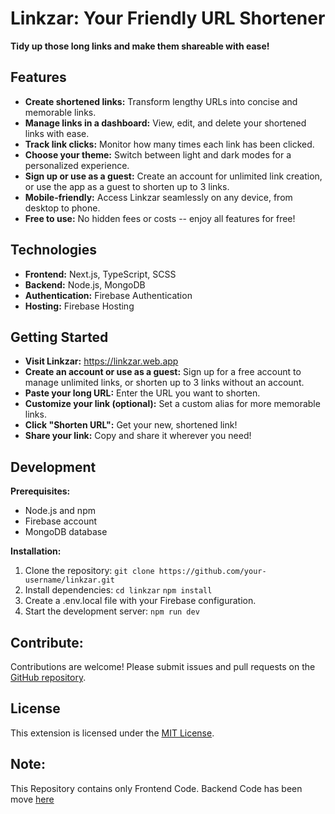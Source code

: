 # Linkzar: Your Friendly URL Shortener

**Tidy up those long links and make them shareable with ease!**

## Features

- **Create shortened links:** Transform lengthy URLs into concise and memorable links.
- **Manage links in a dashboard:** View, edit, and delete your shortened links with ease.
- **Track link clicks:** Monitor how many times each link has been clicked.
- **Choose your theme:** Switch between light and dark modes for a personalized experience.
- **Sign up or use as a guest:** Create an account for unlimited link creation, or use the app as a guest to shorten up to 3 links.
- **Mobile-friendly:** Access Linkzar seamlessly on any device, from desktop to phone.
- **Free to use:** No hidden fees or costs -- enjoy all features for free!

## Technologies

- **Frontend:** Next.js, TypeScript, SCSS
- **Backend:** Node.js, MongoDB
- **Authentication:** Firebase Authentication
- **Hosting:** Firebase Hosting

## Getting Started

- **Visit Linkzar:** https://linkzar.web.app
- **Create an account or use as a guest:** Sign up for a free account to manage unlimited links, or shorten up to 3 links without an account.
- **Paste your long URL:** Enter the URL you want to shorten.
- **Customize your link (optional):** Set a custom alias for more memorable links.
- **Click "Shorten URL":** Get your new, shortened link!
- **Share your link:** Copy and share it wherever you need!

## Development

**Prerequisites:**

- Node.js and npm
- Firebase account
- MongoDB database

**Installation:**

1. Clone the repository: `git clone https://github.com/your-username/linkzar.git`
2. Install dependencies:
   `cd linkzar`
   `npm install`
3. Create a .env.local file with your Firebase configuration.
4. Start the development server: `npm run dev`

## Contribute:

Contributions are welcome! Please submit issues and pull requests on the [GitHub repository](https://github.com/ranathedev/linkzar).

## License

This extension is licensed under the [MIT License](https://github.com/ranathedev/linkzar/blob/main/LICENSE).

## Note:

This Repository contains only Frontend Code. Backend Code has been move [here](https://github.com/ranathedev/linkzar-backend.git)

